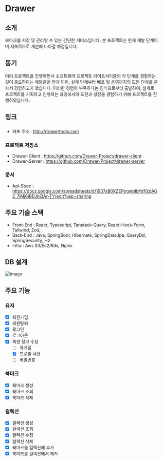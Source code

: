 # Drawer 

## 소개

북마크를 저장 및 관리할 수 있는 간단한 서비스입니다. 본 프로젝트는 현재 개발 단계이며 지속적으로 개선해 나아갈 예정입니다.

## 동기 

여러 프로젝트를 진행하면서 소프트웨어 프로젝트 라이프사이클의 각 단계를 경험하는 것이 중요하다는 깨달음을 얻게 되어, 설계 단계부터 배포 및 운영까지의 모든 단계를 혼자서 경험하고자 했습니다. 이러한 경험이 부족하다는 인식으로부터 출발하여, 실제로 프로젝트를 기획하고 진행하는 과정에서의 도전과 성장을 경험하기 위해 프로젝트를 진행하였습니다.

## 링크

###

- 배포 주소 : http://drawertools.com

### 프로젝트 저장소

- Drawer-Client : https://github.com/Drawer-Project/drawer-client
- Drawer-Server : https://github.com/Drawer-Project/drawer-server

### 문서 

- Api-Spec : https://docs.google.com/spreadsheets/d/1907sB0XZEPogwbIbYd10ziAG2_7jMj6iBDJkEIAr-TY/edit?usp=sharing

## 주요 기술 스택

- Front-End : React, Typescript, Tanstack-Query, React-Hook-Form, Tailwind, Zod,
- Back-End : Java, SpringBoot, Hibernate, SpringDataJpa, QueryDsl, SpringSecurity, H2
- Infra : Aws S3/Ec2/Rds, Nginx

## DB 설계

![image](https://github.com/Drawer-Project/.github/assets/64501757/6374c569-77a4-4026-9221-93743afed4d7)

## 주요 기능

### 유저

- [x] 회원가입
- [x] 회원탈퇴
- [x] 로그인
- [x] 로그아웃
- [x] 회원 정보 수정
  - [ ] 이메일
  - [x] 프로필 사진
  - [ ] 비밀번호

### 북마크

- [x] 북마크 생성
- [x] 북마크 조회
- [x] 북마크 삭제

### 컬렉션

- [x] 컬렉션 생성
- [x] 컬렉션 조회
- [x] 컬렉션 수정
- [x] 컬렉션 삭제
- [x] 북마크를 컬렉션에 추가
- [x] 북마크를 컬렉션에서 제거
